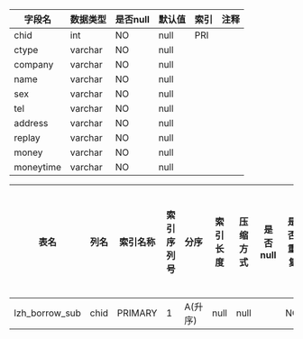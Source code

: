 |字段名|数据类型|是否null|默认值|索引|注释|
|------|--------|--------|------|----|----|
|chid|int|NO|null|PRI||
|ctype|varchar|NO|null|||
|company|varchar|NO|null|||
|name|varchar|NO|null|||
|sex|varchar|NO|null|||
|tel|varchar|NO|null|||
|address|varchar|NO|null|||
|replay|varchar|NO|null|||
|money|varchar|NO|null|||
|moneytime|varchar|NO|null|||



|表名|列名|索引名称|索引序列号|分序|索引长度|压缩方式|是否null|是否重复|唯一值数目估计值|索引方法|列中描述索引信息|索引注释|
|----|----|--------|----------|----|--------|--------|--------|--------|----------------|--------|----------------|--------|
|lzh_borrow_sub|chid|PRIMARY|1|A(升序)|null|null||NO|47|BTREE|||
